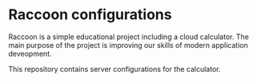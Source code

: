 # Raccoon configurations
Raccoon is a simple educational project including a cloud calculator. The main purpose of the project is improving our skills of modern application deveopment.

This repository contains server configurations for the calculator.
